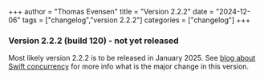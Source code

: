 +++
author = "Thomas Evensen"
title = "Version 2.2.2"
date = "2024-12-06"
tags = ["changelog","version 2.2.2"]
categories = ["changelog"]
+++

### Version 2.2.2 (build 120) - not yet released

Most likely version 2.2.2 is to be released in January 2025. See [blog about Swift concurrency](/blog/2024/12/06/swift-concurrency/)
for more info what is the major change in this version.
